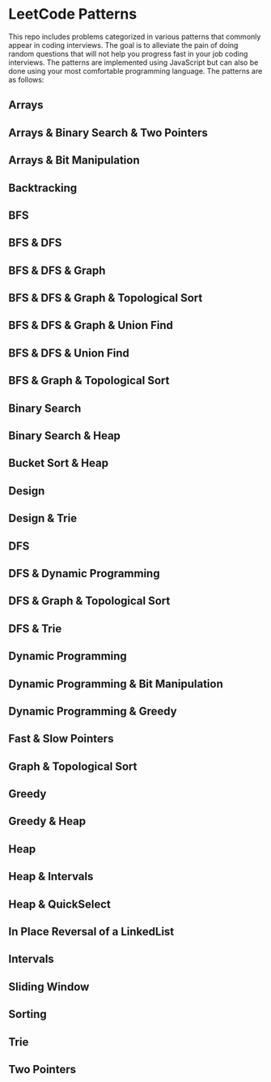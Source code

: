 # LeetCode Patterns
This repo includes problems categorized in various patterns that commonly appear in coding interviews. The goal is to alleviate the pain of doing random questions that will not help you progress fast in your job coding interviews.
The patterns are implemented using JavaScript but can also be done using your most comfortable programming language.
The patterns are as follows:

## Arrays

## Arrays & Binary Search & Two Pointers

## Arrays & Bit Manipulation

## Backtracking

## BFS

## BFS & DFS

## BFS & DFS & Graph

## BFS & DFS & Graph & Topological Sort

## BFS & DFS & Graph & Union Find

## BFS & DFS & Union Find

## BFS & Graph & Topological Sort

## Binary Search

## Binary Search & Heap

## Bucket Sort & Heap

## Design

## Design & Trie

## DFS

## DFS & Dynamic Programming

## DFS & Graph & Topological Sort

## DFS & Trie

## Dynamic Programming

## Dynamic Programming & Bit Manipulation

## Dynamic Programming & Greedy

## Fast & Slow Pointers

## Graph & Topological Sort

## Greedy

## Greedy & Heap

## Heap

## Heap & Intervals

## Heap & QuickSelect

## In Place Reversal of a LinkedList

## Intervals

## Sliding Window

## Sorting

## Trie

## Two Pointers
